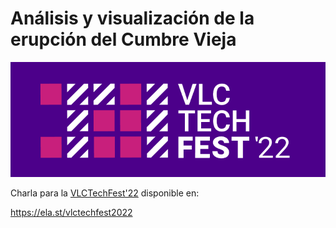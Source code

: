# Análisis y visualización de la erupción del Cumbre Vieja

![VLCTechFest logo](./static/imgs/vlctechfest.png "VLCTechFest Logo")

Charla para la [VLCTechFest'22](https://vlctechfest.org/es/) disponible en:

https://ela.st/vlctechfest2022
